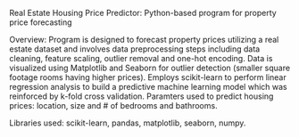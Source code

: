 Real Estate Housing Price Predictor: Python-based program for property price forecasting

Overview: Program is designed to forecast property prices utilizing a real estate dataset and involves data 
preprocessing steps including data cleaning, feature scaling, outlier removal and one-hot encoding. Data is 
visualized using Matplotlib and Seaborn for outlier detection (smaller square footage rooms having higher prices).
Employs scikit-learn to perform linear regression analysis to build a predictive machine learning model which was reinforced by k-fold cross validation.
Paramters used to predict housing prices: location, size and # of bedrooms and bathrooms.

Libraries used: scikit-learn, pandas, matplotlib, seaborn, numpy. 
